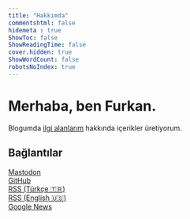 ```yaml
---
title: "Hakkımda"
commentshtml: false
hidemeta : true
ShowToc: false
ShowReadingTime: false
cover.hidden: true
ShowWordCount: false
robotsNoIndex: true
---
```


# Merhaba, ben Furkan.

Blogumda [ilgi alanlarım](/categories/) hakkında içerikler üretiyorum.

## Bağlantılar

[Mastodon](https://mastodon.social/@furk)\
[GitHub](https://github.com/furkun)\
[RSS (Türkçe 🇹🇷)](/tr/index.xml)\
[RSS (English 🇺🇸)](/en/index.xml)\
[Google News](https://news.google.com/publications/CAAqBwgKMIf_kgswxoTcAg)

